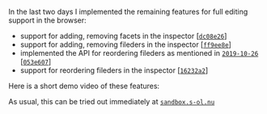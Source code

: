 In the last two days I implemented the remaining features for full editing support in the browser:

- support for adding, removing facets in the inspector \[[`dc08e26`][dc08e26]\]
- support for adding, removing fileders in the inspector \[[`ff9ee8e`][ff9ee8e]\]
- implemented the API for reordering fileders as mentioned in [`2019-10-26`][2019-10-26] \[[`053e607`][053e607]\]
- support for reordering fileders in the inspector \[[`16232a2`][16232a2]\]

Here is a short demo video of these features:

<mmm-embed path="demo"></mmm-embed>

As usual, this can be tried out immediately at [`sandbox.s-ol.nu`](//sandbox.s-ol.nu)

[2019-10-26]: /articles/mmmfs/ba_log/2019-10-26/
[dc08e26]: https://git.s-ol.nu/mmm/commit/dc08e262cd53a48480a88235aa58500f0638ad79/
[ff9ee8e]: https://git.s-ol.nu/mmm/commit/ff9ee8e99cd5f5c420ba0501c335ac18f1b10769/
[053e607]: https://git.s-ol.nu/mmm/commit/053e607a49989b2d4491c20ff14c839b7161d713/
[16232a2]: https://git.s-ol.nu/mmm/commit/16232a2509a87a900b69b2d0f826a2e3edec3f96/
